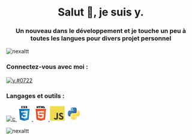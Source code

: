 <h1 align="center">Salut 👋, je suis y.</h1>
<h3 align="center">Un nouveau dans le développement et je touche un peu à toutes les langues pour divers projet personnel</h3 >

<p align="left"> <img src="https://komarev.com/ghpvc/?username=nexaltt&label=Profile%20views&color=0e75b6&style=flat" alt="nexaltt" /> </p>

<h3 align="left">Connectez-vous avec moi :</h3>
<p align="left">
<a href="https://discord.gg/y.#0722" target="blank"><img align= "center" src="https://raw.githubusercontent.com/rahuldkjain/github-profile-readme-generator/master/src/images/icons/Social/discord.svg" alt="y.#0722" height= "30"width="40" /></a>
</p>

<h3 align="left">Langages et outils :</h3>
<p align="left"> <a href="https://www.cprogramming.com/" target="_blank" rel="noreferrer"> <img src="https://raw.githubusercontent.com/ devicons/devicon/master/icons/c/c-original.svg" alt="c" width="40" height="40"/> </a> <a href="https://www.w3schools.com/css/" target="_blank" rel="noreferrer"> <img src="https://raw.githubusercontent.com/devicons/devicon/master/icons/css3/css3-original-wordmark.svg" alt ="css3" width="40" height="40"/> 
<a href="https://www.w3.org/html/" target="_blank" rel="noreferrer"> <img src="https://raw.githubusercontent.com/devicons/devicon/master/icons/html5/html5-original-wordmark.svg" alt="html5" width="40" height="40"/> 
<a href ="https://developer.mozilla.org/en-US/docs/Web/JavaScript" target="_blank" rel="noreferrer"> </a> <img src="https://raw.githubusercontent.com/devicons/devicon/master/icons/javascript/javascript-original.svg" alt="javascript" width="40" height="40"/> </a> <a href="https://www.python.org" target="_blank" rel="noreferrer"> <img src="https://raw.githubusercontent.com/devicons/devicon/master/icons/python/python-original.svg" alt="python" width=" 40"hauteur="40"/> </a> </p>

<p> <img align="center" src="https://github-readme-stats.vercel.app/api?username=nexaltt&show_icons=true&locale=en" alt="nexaltt" /></p>
